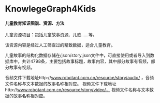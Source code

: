 # KnowlegeGraph4Kids
#### 儿童教育知识图谱、资源、方法

儿童资源项目：包括儿童故事资源、儿歌……等。

该资源内容是经过人工筛查过的精致数据，适合儿童教育。

儿童故事的结构化数据存储在/json/story.json文件中，可直接使用或者导入到数据库中，共计4798条，主要包括故事标题，故事内容，其中部分故事有音频，部分故事有视频。

音频文件下载地址http://www.robotant.com.cn/resource/story/audio/ ，音频文件名称与文本数据的故事名称相对应。
视频文件下载地址http://www.robotant.com.cn/resource/story/video/， 视频文件名称与文本数据的故事名称相对应。

